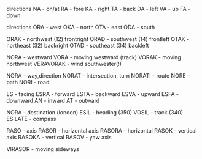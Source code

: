 directions
NA - on/at
RA - fore
KA - right
TA - back
DA - left
VA - up
FA - down

directions
ORA - west
OKA - north
OTA - east
ODA - south

ORAK - northwest (12) frontright
ORAD - southwest (14) frontleft
OTAK - northeast (32) backright
OTAD - southeast (34) backleft

NORA - westward
VORA - moving westward (track)
VORAK - moving northwest
VERAVORAK - wind southwester(!)

NORA - way,direction
NORAT - intersection, turn
NORATI - route
NORE - path
NORI - road

ES - facing
ESRA - forward
ESTA - backward
ESVA - upward
ESFA - downward
AN - inward
AT - outward

NORA - destination (london)
ESIL - heading (350)
VOSIL - track (340)
ESILATE - compass


RASO - axis
RASOR - horizontal axis
RASORA - horizontal
RASOK - vertical axis
RASOKA - vertical
RASOV - yaw axis

VIRASOR - moving sideways